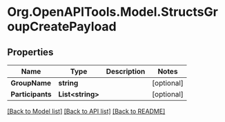 
# Org.OpenAPITools.Model.StructsGroupCreatePayload

## Properties

Name | Type | Description | Notes
------------ | ------------- | ------------- | -------------
**GroupName** | **string** |  | [optional] 
**Participants** | **List&lt;string&gt;** |  | [optional] 

[[Back to Model list]](../README.md#documentation-for-models)
[[Back to API list]](../README.md#documentation-for-api-endpoints)
[[Back to README]](../README.md)

